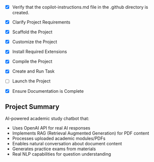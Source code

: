 <!-- AI-Powered Academic Study Chatbot with RAG and Exam Generation -->

- [x] Verify that the copilot-instructions.md file in the .github directory is created.

- [x] Clarify Project Requirements
	<!-- Project: AI chatbot with OpenAI API, RAG for PDFs, exam generation -->

- [x] Scaffold the Project
	<!-- ✅ Created Python project structure with OpenAI integration, RAG, PDF processing -->

- [x] Customize the Project
	<!-- ✅ Implemented OpenAI API, PDF processing, vector embeddings, exam generation -->

- [x] Install Required Extensions
	<!-- ✅ No additional extensions required for Python project -->

- [x] Compile the Project
	<!-- ✅ Dependencies installed, environment configured, setup tested -->

- [x] Create and Run Task
	<!-- ✅ Created Streamlit run task -->

- [ ] Launch the Project
	<!-- Ready to launch - user needs to add OpenAI API key -->

- [x] Ensure Documentation is Complete
	<!-- ✅ README.md, QUICKSTART.md, and setup instructions complete -->

## Project Summary
AI-powered academic study chatbot that:
- Uses OpenAI API for real AI responses
- Implements RAG (Retrieval Augmented Generation) for PDF content
- Processes uploaded academic modules/PDFs
- Enables natural conversation about document content
- Generates practice exams from materials
- Real NLP capabilities for question understanding